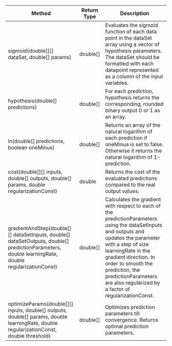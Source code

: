 Method | Return Type | Description
-------|-------------|--------
sigmoid(double[][] dataSet, double[] params) | double[] | Evaluates the sigmoid function of each data point in the dataSet array using a vector of hypothesis parameters. The dataSet should be formatted with each datapoint represented as a column of the input variables.
hypothesis(double[] predictions) | double[] | For each prediction, hypothesis returns the corresponding, rounded binary output 0 or 1 as an array.
ln(double[] predictions, boolean oneMinus) | double[] | Returns an array of the natural logarithm of each prediction if oneMinus is set to false. Otherwise it returns the natural logarithm of 1-prediction.
cost(double[][] inputs, double[] outputs, double[] params, double regularizationConst) | double | Returns the cost of the evaluated predictions compared to the real output values.
gradientAndStep(double[][] dataSetInputs, double[] dataSetOutputs, double[] predictionParameters, double learningRate, double regularizationConst) | double[] | Calculates the gradient with respect to each of the predictionParameters using the dataSetInputs and outputs and updates the parameter with a step of size learningRate in the gradient direction. In order to smooth the prediction, the predictionParameters are also regularized by a factor of regularizationConst.
optimizeParams(double[][] inputs, double[] outputs, double[] params, double learningRate, double regularizationConst, double threshold) | double[] | Optimizes prediction parameters till convergence. Returns optimal prediction parameters. 
